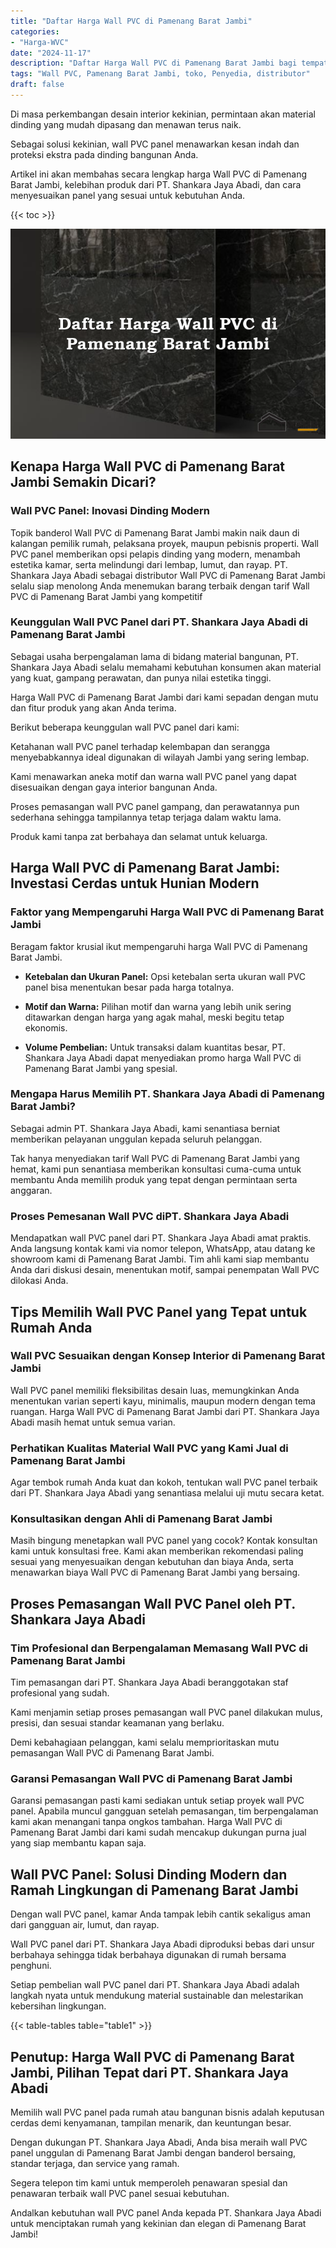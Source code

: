 ```yaml
---
title: "Daftar Harga Wall PVC di Pamenang Barat Jambi"
categories: 
- "Harga-WVC"
date: "2024-11-17"
description: "Daftar Harga Wall PVC di Pamenang Barat Jambi bagi tempat tinggal, perkantoran, dan toko. Panel unggulan, variasi motif, warna menarik, dengan layanan pemasangan ditangani oleh tim profesional serta kepastian resmi!|Servis penyediaan Wall PVC di Pamenang Barat Jambi untuk keperluan tempat tinggal, office, atau ritel, beserta panel berkualitas dan pemasangan oleh teknisi berpengalaman serta jaminan resmi.|Solusi Wall PVC di Pamenang Barat Jambi yang terbukti untuk rumah, kantor, serta gerai, dengan panel berkualitas dan penempatan dikerjakan oleh tenaga ahli ahli serta garansi resmi.|Penjualan Wall PVC di Pamenang Barat Jambi untuk tempat tinggal, office, dan toko, beserta produk berkualitas dan instalasi ditangani oleh tim profesional, dilengkapi beserta garansi resmi.}"
tags: "Wall PVC, Pamenang Barat Jambi, toko, Penyedia, distributor"
draft: false
---
```


Di masa perkembangan desain interior kekinian, permintaan akan material dinding yang mudah dipasang dan menawan terus naik.

Sebagai solusi kekinian, wall PVC panel menawarkan kesan indah dan proteksi ekstra pada dinding bangunan Anda.

Artikel ini akan membahas secara lengkap harga Wall PVC di Pamenang Barat Jambi, kelebihan produk dari PT. Shankara Jaya Abadi, dan cara menyesuaikan panel yang sesuai untuk kebutuhan Anda.

{{< toc >}}

![Daftar Harga Wall PVC di Pamenang Barat Jambi](/images/Harga-WVC/Daftar-Harga-Wall-PVC-di-Pamenang-Barat-Jambi.png)


## Kenapa Harga Wall PVC di Pamenang Barat Jambi Semakin Dicari?

### Wall PVC Panel: Inovasi Dinding Modern

Topik banderol Wall PVC di Pamenang Barat Jambi makin naik daun di kalangan pemilik rumah, pelaksana proyek, maupun pebisnis properti. Wall PVC panel memberikan opsi pelapis dinding yang modern, menambah estetika kamar, serta melindungi dari lembap, lumut, dan rayap. PT. Shankara Jaya Abadi sebagai distributor Wall PVC di Pamenang Barat Jambi selalu siap menolong Anda menemukan barang terbaik dengan tarif Wall PVC di Pamenang Barat Jambi yang kompetitif

### Keunggulan Wall PVC Panel dari PT. Shankara Jaya Abadi di Pamenang Barat Jambi

Sebagai usaha berpengalaman lama di bidang material bangunan, PT. Shankara Jaya Abadi selalu memahami kebutuhan konsumen akan material yang kuat, gampang perawatan, dan punya nilai estetika tinggi.

Harga Wall PVC di Pamenang Barat Jambi dari kami sepadan dengan mutu dan fitur produk yang akan Anda terima.

Berikut beberapa keunggulan wall PVC panel dari kami:

Ketahanan wall PVC panel terhadap kelembapan dan serangga menyebabkannya ideal digunakan di wilayah Jambi yang sering lembap.

Kami menawarkan aneka motif dan warna wall PVC panel yang dapat disesuaikan dengan gaya interior bangunan Anda.

Proses pemasangan wall PVC panel gampang, dan perawatannya pun sederhana sehingga tampilannya tetap terjaga dalam waktu lama.

Produk kami tanpa zat berbahaya dan selamat untuk keluarga.

## Harga Wall PVC di Pamenang Barat Jambi: Investasi Cerdas untuk Hunian Modern

### Faktor yang Mempengaruhi Harga Wall PVC di Pamenang Barat Jambi

Beragam faktor krusial ikut mempengaruhi harga Wall PVC di Pamenang Barat Jambi.

- **Ketebalan dan Ukuran Panel:** Opsi ketebalan serta ukuran wall PVC panel bisa menentukan besar pada harga totalnya.

- **Motif dan Warna:** Pilihan motif dan warna yang lebih unik sering ditawarkan dengan harga yang agak mahal, meski begitu tetap ekonomis.

- **Volume Pembelian:** Untuk transaksi dalam kuantitas besar, PT. Shankara Jaya Abadi dapat menyediakan promo harga Wall PVC di Pamenang Barat Jambi yang spesial.

### Mengapa Harus Memilih PT. Shankara Jaya Abadi di Pamenang Barat Jambi?

Sebagai admin PT. Shankara Jaya Abadi, kami senantiasa berniat memberikan pelayanan unggulan kepada seluruh pelanggan.

Tak hanya menyediakan tarif Wall PVC di Pamenang Barat Jambi yang hemat, kami pun senantiasa memberikan konsultasi cuma-cuma untuk membantu Anda memilih produk yang tepat dengan permintaan serta anggaran.

### Proses Pemesanan Wall PVC diPT. Shankara Jaya Abadi

Mendapatkan wall PVC panel dari PT. Shankara Jaya Abadi amat praktis. Anda langsung kontak kami via nomor telepon, WhatsApp, atau datang ke showroom kami di Pamenang Barat Jambi. Tim ahli kami siap membantu Anda dari diskusi desain, menentukan motif, sampai penempatan Wall PVC dilokasi Anda.

## Tips Memilih Wall PVC Panel yang Tepat untuk Rumah Anda

### Wall PVC Sesuaikan dengan Konsep Interior di Pamenang Barat Jambi

Wall PVC panel memiliki fleksibilitas desain luas, memungkinkan Anda menentukan varian seperti kayu, minimalis, maupun modern dengan tema ruangan. Harga Wall PVC di Pamenang Barat Jambi dari PT. Shankara Jaya Abadi masih hemat untuk semua varian.

### Perhatikan Kualitas Material Wall PVC yang Kami Jual di Pamenang Barat Jambi

Agar tembok rumah Anda kuat dan kokoh, tentukan wall PVC panel terbaik dari PT. Shankara Jaya Abadi yang senantiasa melalui uji mutu secara ketat.

### Konsultasikan dengan Ahli di Pamenang Barat Jambi

Masih bingung menetapkan wall PVC panel yang cocok? Kontak konsultan kami untuk konsultasi free. Kami akan memberikan rekomendasi paling sesuai yang menyesuaikan dengan kebutuhan dan biaya Anda, serta menawarkan biaya Wall PVC di Pamenang Barat Jambi yang bersaing.

## Proses Pemasangan Wall PVC Panel oleh PT. Shankara Jaya Abadi

### Tim Profesional dan Berpengalaman Memasang Wall PVC di Pamenang Barat Jambi

Tim pemasangan dari PT. Shankara Jaya Abadi beranggotakan staf profesional yang sudah.

Kami menjamin setiap proses pemasangan wall PVC panel dilakukan mulus, presisi, dan sesuai standar keamanan yang berlaku.

Demi kebahagiaan pelanggan, kami selalu memprioritaskan mutu pemasangan Wall PVC di Pamenang Barat Jambi.

### Garansi Pemasangan Wall PVC di Pamenang Barat Jambi

Garansi pemasangan pasti kami sediakan untuk setiap proyek wall PVC panel. Apabila muncul gangguan setelah pemasangan, tim berpengalaman kami akan menangani tanpa ongkos tambahan. Harga Wall PVC di Pamenang Barat Jambi dari kami sudah mencakup dukungan purna jual yang siap membantu kapan saja.

## Wall PVC Panel: Solusi Dinding Modern dan Ramah Lingkungan di Pamenang Barat Jambi

Dengan wall PVC panel, kamar Anda tampak lebih cantik sekaligus aman dari gangguan air, lumut, dan rayap.

Wall PVC panel dari PT. Shankara Jaya Abadi diproduksi bebas dari unsur berbahaya sehingga tidak berbahaya digunakan di rumah bersama penghuni.

Setiap pembelian wall PVC panel dari PT. Shankara Jaya Abadi adalah langkah nyata untuk mendukung material sustainable dan melestarikan kebersihan lingkungan.

{{< table-tables table="table1" >}}

## Penutup: Harga Wall PVC di Pamenang Barat Jambi, Pilihan Tepat dari PT. Shankara Jaya Abadi

Memilih wall PVC panel pada rumah atau bangunan bisnis adalah keputusan cerdas demi kenyamanan, tampilan menarik, dan keuntungan besar.

Dengan dukungan PT. Shankara Jaya Abadi, Anda bisa meraih wall PVC panel unggulan di Pamenang Barat Jambi dengan banderol bersaing, standar terjaga, dan service yang ramah.

Segera telepon tim kami untuk memperoleh penawaran spesial dan penawaran terbaik wall PVC panel sesuai kebutuhan.

Andalkan kebutuhan wall PVC panel Anda kepada PT. Shankara Jaya Abadi untuk menciptakan rumah yang kekinian dan elegan di Pamenang Barat Jambi!